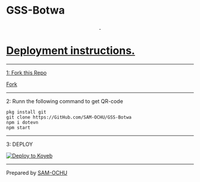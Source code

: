 # GSS-Botwa
<p align="center">
<a href="#"><img src="http://readme-typing-svg.herokuapp.com?color=d1fa02&center=true&vCenter=true&multiline=false&lines=Welcome+GSS-Botwa" alt="">
  <a href="#"><img src="http://readme-typing-svg.herokuapp.com?color=d1fa02&center=true&vCenter=true&multiline=false&lines=Deploy+now" alt="">
  
</p>

# Deployment instructions.
---

1: Fork this Repo
<p>
<a href="https://github.com/SAM-OCHU/GSS-Botwa/fork">Fork</a>
</p>

---

2: Runn the following command to get QR-code
  ```
  pkg install git
  git clone https://GitHub.com/SAM-OCHU/GSS-Botwa 
  npm i dotevn
  npm start
  ```

---

 3: DEPLOY
  
  [![Deploy to Koyeb](https://www.koyeb.com/static/images/deploy/button.svg)](https://app.koyeb.com/apps/deploy?type=docker&image=quay.io/SAM-OCHU/koyeb-beta:latest&env[PALM_API_KEY]&env[OPENAI_API_KEY]&env[BOT_NAME]=GSS-BOTWA&env[OWNER_NAME]&env[REACODING]TRUE&env[AUTO_READ]TRUE&env[ALWAYS_ONLINE]=TRUE&env[AUTO_ABOUT]=TRUE&env[CHAT_BOT]=TRUE&env[PORT]=8000)
  
---

<p>
  Prepared by <a href="https://GitHub.com/SAM-OCHU">SAM-OCHU</a>
</p>
